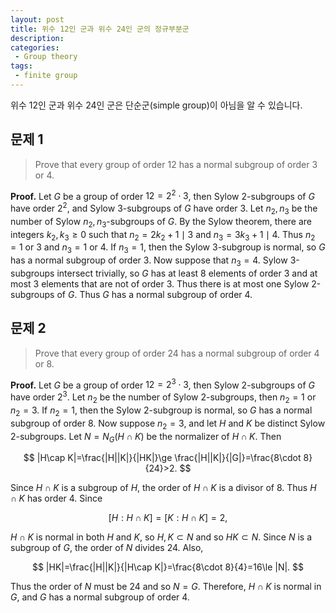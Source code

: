 ```yaml
---
layout: post
title: 위수 12인 군과 위수 24인 군의 정규부분군
description:
categories:
 - Group theory
tags:
 - finite group
---
```


위수 12인 군과 위수 24인 군은 단순군(simple group)이 아님을 알 수 있습니다.

## 문제 1
> Prove that every group of order 12 has a normal subgroup of order 3 or 4.

**Proof.** Let $G$ be a group of order $12=2^2\cdot 3$, then Sylow 2-subgroups of $G$ have order $2^2$, and Sylow 3-subgroups of $G$ have order 3. Let $n_2, n_3$ be the number of Sylow $n_2, n_3$-subgroups of $G$. By the Sylow theorem, there are integers $k_2,k_3\ge 0$ such that $n_2=2k_2+1\mid 3$ and $n_3=3k_3+1\mid 4$. Thus $n_2=1\text{ or }3$ and $n_3=1\text{ or }4$. If $n_3=1$, then the Sylow 3-subgroup is normal, so $G$ has a normal subgroup of order 3. Now suppose that $n_3=4$. Sylow 3-subgroups intersect trivially, so $G$ has at least 8 elements of order 3 and at most 3 elements that are not of order 3. Thus there is at most one Sylow 2-subgroups of $G$. Thus $G$ has a normal subgroup of order 4.

## 문제 2
> Prove that every group of order 24 has a normal subgroup of order 4 or 8.

**Proof.** Let $G$ be a group of order $12=2^3\cdot 3$, then Sylow 2-subgroups of $G$ have order $2^3$. Let $n_2$ be the number of Sylow 2-subgroups, then $n_2=1$ or $n_2=3$. If $n_2=1$, then the Sylow 2-subgroup is normal, so $G$ has a normal subgroup of order 8. Now suppose $n_2=3$, and let $H$ and $K$ be distinct Sylow 2-subgroups. Let $N=N_G(H\cap K)$ be the normalizer of $H\cap K$. Then

$$
|H\cap K|=\frac{|H||K|}{|HK|}\ge \frac{|H||K|}{|G|}=\frac{8\cdot 8}{24}>2.
$$

Since $H\cap K$ is a subgroup of $H$, the order of $H\cap K$ is a divisor of 8. Thus $H\cap K$ has order 4. Since

$$
[H:H\cap K]=[K:H\cap K]=2,
$$

$H\cap K$ is normal in both $H$ and $K$, so $H,K\subset N$ and so $HK\subset N$. Since $N$ is a subgroup of $G$, the order of $N$ divides 24. Also,

$$
|HK|=\frac{|H||K|}{|H\cap K|}=\frac{8\cdot 8}{4}=16\le |N|.
$$

Thus the order of $N$ must be 24 and so $N=G$. Therefore, $H\cap K$ is normal in $G$, and $G$ has a normal subgroup of order 4.